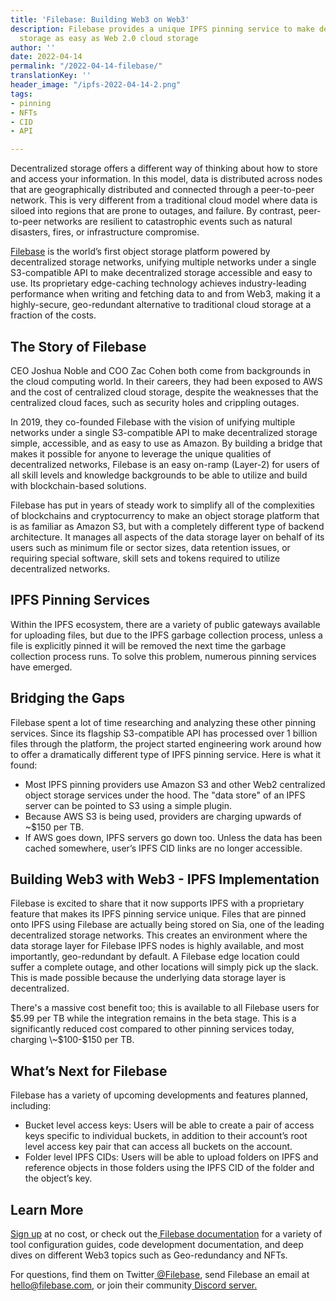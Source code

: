 ```yaml
---
title: 'Filebase: Building Web3 on Web3'
description: Filebase provides a unique IPFS pinning service to make decentralized
  storage as easy as Web 2.0 cloud storage
author: ''
date: 2022-04-14
permalink: "/2022-04-14-filebase/"
translationKey: ''
header_image: "/ipfs-2022-04-14-2.png"
tags:
- pinning
- NFTs
- CID
- API

---
```

Decentralized storage offers a different way of thinking about how to store and access your information. In this model, data is distributed across nodes that are geographically distributed and connected through a peer-to-peer network. This is very different from a traditional cloud model where data is siloed into regions that are prone to outages, and failure. By contrast, peer-to-peer networks are resilient to catastrophic events such as natural disasters, fires, or infrastructure compromise.

[Filebase](https://filebase.com/) is the world’s first object storage platform powered by decentralized storage networks, unifying multiple networks under a single S3-compatible API to make decentralized storage accessible and easy to use. Its proprietary edge-caching technology achieves industry-leading performance when writing and fetching data to and from Web3, making it a highly-secure, geo-redundant alternative to traditional cloud storage at a fraction of the costs.

## **The Story of Filebase**

CEO Joshua Noble and COO Zac Cohen both come from backgrounds in the cloud computing world. In their careers, they had been exposed to AWS and the cost of centralized cloud storage, despite the weaknesses that the centralized cloud faces, such as security holes and crippling outages.

In 2019, they co-founded Filebase with the vision of unifying multiple networks under a single S3-compatible API to make decentralized storage simple, accessible, and as easy to use as Amazon. By building a bridge that makes it possible for anyone to leverage the unique qualities of decentralized networks, Filebase is an easy on-ramp (Layer-2) for users of all skill levels and knowledge backgrounds to be able to utilize and build with blockchain-based solutions.

Filebase has put in years of steady work to simplify all of the complexities of blockchains and cryptocurrency to make an object storage platform that is as familiar as Amazon S3, but with a completely different type of backend architecture. It manages all aspects of the data storage layer on behalf of its users such as minimum file or sector sizes, data retention issues, or requiring special software, skill sets and tokens required to utilize decentralized networks.

## **IPFS Pinning Services**

Within the IPFS ecosystem, there are a variety of public gateways available for uploading files, but due to the IPFS garbage collection process, unless a file is explicitly pinned it will be removed the next time the garbage collection process runs. To solve this problem, numerous pinning services have emerged.

## **Bridging the Gaps**

Filebase spent a lot of time researching and analyzing these other pinning services. Since its flagship S3-compatible API has processed over 1 billion files through the platform, the project started engineering work around how to offer a dramatically different type of IPFS pinning service. Here is what it found:

* Most IPFS pinning providers use Amazon S3 and other Web2 centralized object storage services under the hood. The "data store" of an IPFS server can be pointed to S3 using a simple plugin.
* Because AWS S3 is being used, providers are charging upwards of \~$150 per TB.
* If AWS goes down, IPFS servers go down too. Unless the data has been cached somewhere, user’s IPFS CID links are no longer accessible.

## **Building Web3 with Web3 - IPFS Implementation**

Filebase is excited to share that it now supports IPFS with a proprietary feature that makes its IPFS pinning service unique. Files that are pinned onto IPFS using Filebase are actually being stored on Sia, one of the leading decentralized storage networks. This creates an environment where the data storage layer for Filebase IPFS nodes is highly available, and most importantly, geo-redundant by default. A Filebase edge location could suffer a complete outage, and other locations will simply pick up the slack. This is made possible because the underlying data storage layer is decentralized.

  
  
There's a massive cost benefit too; this is available to all Filebase users for $5.99 per TB while the integration remains in the beta stage. This is a significantly reduced cost compared to other pinning services today, charging \~$100-$150 per TB.

## **What’s Next for Filebase**

Filebase has a variety of upcoming developments and features planned, including:

* Bucket level access keys: Users will be able to create a pair of access keys specific to individual buckets, in addition to their account’s root level access key pair that can access all buckets on the account.
* Folder level IPFS CIDs: Users will be able to upload folders on IPFS and reference objects in those folders using the IPFS CID of the folder and the object’s key.

## **Learn More**

[Sign up](https://filebase.com/signup) at no cost, or check out the[ Filebase documentation](https://docs.filebase.com/) for a variety of tool configuration guides, code development documentation, and deep dives on different Web3 topics such as Geo-redundancy and NFTs.

For questions, find them on Twitter[ @Filebase](https://twitter.com/filebase), send Filebase an email at hello@filebase.com, or join their community[ Discord server.](https://discord.gg/xuX96JmChR)